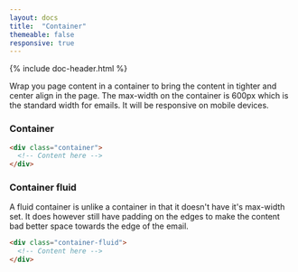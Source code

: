 ```yaml
---
layout: docs
title:  "Container"
themeable: false
responsive: true
---
```

{% include doc-header.html %}

Wrap you page content in a container to bring the content in tighter and center align in the page. The max-width on the container is 600px which is the standard width for emails. It will be responsive on mobile devices.

### Container
```html
<div class="container">
  <!-- Content here -->
</div>
```

<div class="container">
  <!-- Content here -->
</div>

### Container fluid

A fluid container is unlike a container in that it doesn't have it's max-width set. It does however still have padding on the edges to make the content bad better space towards the edge of the email.

```html
<div class="container-fluid">
  <!-- Content here -->
</div>
```

<div class="container-fluid">
  <!-- Content here -->
</div>
